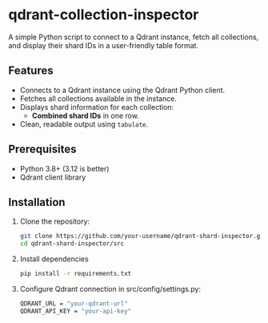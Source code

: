 # qdrant-collection-inspector

A simple Python script to connect to a Qdrant instance, fetch all collections, and display their shard IDs in a user-friendly table format.

## Features

- Connects to a Qdrant instance using the Qdrant Python client.
- Fetches all collections available in the instance.
- Displays shard information for each collection:
  - **Combined shard IDs** in one row.
- Clean, readable output using `tabulate`.

## Prerequisites

- Python 3.8+ (3.12 is better)
- Qdrant client library

## Installation

1. Clone the repository:
   ```bash
   git clone https://github.com/your-username/qdrant-shard-inspector.git
   cd qdrant-shard-inspector/src

2. Install dependencies
   ```bash
   pip install -r requirements.txt

3. Configure Qdrant connection in src/config/settings.py:
   ```bash
   QDRANT_URL = "your-qdrant-url"
   QDRANT_API_KEY = "your-api-key"

